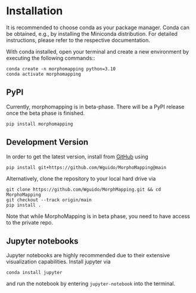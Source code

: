 # Installation

It is recommended to choose conda as your package manager. Conda can be obtained, e.g., by installing the Miniconda distribution. For detailed instructions, please refer to the respective documentation.

With conda installed, open your terminal and create a new environment by executing the following commands::

    conda create -n morphomapping python=3.10
    conda activate morphomapping

## PyPI

Currently, morphomapping is in beta-phase. There will be a PyPI release once the beta phase is finished.

    pip install morphomapping


## Development Version

In order to get the latest version, install from [GitHub](https://github.com/Wguido/MorphoMapping) using
    
    pip install git+https://github.com/Wguido/MorphoMapping@main

Alternatively, clone the repository to your local hard drive via

    git clone https://github.com/Wguido/MorphMapping.git && cd MorphoMapping
    git checkout --track origin/main
    pip install .

Note that while MorphoMapping is in beta phase, you need to have access to the private repo.

## Jupyter notebooks

Jupyter notebooks are highly recommended due to their extensive visualization capabilities. Install jupyter via

    conda install jupyter

and run the notebook by entering `jupyter-notebook` into the terminal.

